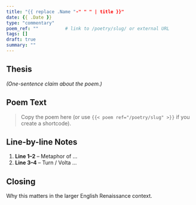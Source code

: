 ```yaml
---
title: "{{ replace .Name "-" " " | title }}"
date: {{ .Date }}
type: "commentary"
poem_ref: ""          # link to /poetry/slug/ or external URL
tags: []
draft: true
summary: ""
---
```

## Thesis  
*(One-sentence claim about the poem.)*

## Poem Text  
> Copy the poem here (or use `{{< poem ref="/poetry/slug" >}}` if you create a shortcode).  

## Line-by-line Notes  
1. **Line 1–2** – Metaphor of …  
2. **Line 3–4** – Turn / Volta …  

## Closing  
Why this matters in the larger English Renaissance context.
